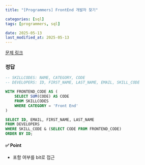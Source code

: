 ```yaml
---
title: "[Programmers] FrontEnd 개발자 찾기"

categories: [sql]
tags: [programmers, sql]

date: 2025-05-13
last_modified_at: 2025-05-13
---
```

[문제 링크](https://school.programmers.co.kr/learn/courses/30/lessons/276035)

### 정답
```sql
-- SKILLCODES: NAME, CATEGORY, CODE
-- DEVELOPERS: ID, FIRST_NAME, LAST_NAME, EMAIL, SKILL_CODE

WITH FRONTEND_CODE AS (
    SELECT SUM(CODE) AS CODE
    FROM SKILLCODES
    WHERE CATEGORY = 'Front End'
)

SELECT ID, EMAIL, FIRST_NAME, LAST_NAME
FROM DEVELOPERS
WHERE SKILL_CODE & (SELECT CODE FROM FRONTEND_CODE)
ORDER BY ID;
```

#### ✅ Point
- 포함 여부를 bit로 접근
